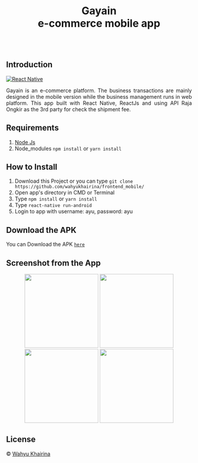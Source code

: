 <h1 align='center'> Gayain <br>e-commerce mobile app</h1>

<br>
<br>

## Introduction
[![React Native](https://img.shields.io/badge/react%20native-v0.60.5-blue)](https://facebook.github.io/react-native/)

<p align='justify'>Gayain is an e-commerce platform. The business transactions are mainly designed in the mobile version while the business management runs in web platform. This app built with React Native, ReactJs and using API Raja Ongkir as the 3rd party for check the shipment fee.

</p>

## Requirements
1. <a href="https://nodejs.org/en/download/">Node Js</a>
2. Node_modules ``` npm install ``` or ``` yarn install ```

## How to Install
1. Download this Project or you can type ``` git clone https://github.com/wahyukhairina/frontend_mobile/ ```
2. Open app's directory in CMD or Terminal
3. Type ` npm install ` or ` yarn install `
4. Type ` react-native run-android `
5. Login to app with username: ayu, password: ayu

## Download the APK
You can Download the APK [`here`](https://firebasestorage.googleapis.com/v0/b/aloneapp-d893b.appspot.com/o/apk%2Fgayain.apk?alt=media&token=ea8e20dd-bef8-4a3d-9b06-9a9868487f47)


## Screenshot from the App
<p align='center'>
  <span>
     <image width="200" src="https://user-images.githubusercontent.com/61218212/78585260-bc08a500-7863-11ea-9d76-5b5110f119ba.png" />
      <image width="200" src="https://user-images.githubusercontent.com/61218212/78585403-0558f480-7864-11ea-9634-3470f90e5508.png" />
      <image width="200" src="https://user-images.githubusercontent.com/61218212/78585411-07bb4e80-7864-11ea-8c57-9337bf10a656.png" /   
  </span>
  <span>
     <image width="200" src="https://user-images.githubusercontent.com/61218212/78585414-08ec7b80-7864-11ea-93df-ee7a363f209f.png" /> 
  </span>
</p>

## License
© [Wahyu Khairina](https://github.com/wahyukhairina/ " Wahyu Khairina")


